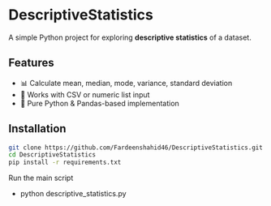 # DescriptiveStatistics
A simple Python project for exploring **descriptive statistics** of a dataset.

## Features
- 📊 Calculate mean, median, mode, variance, standard deviation
- 🔢 Works with CSV or numeric list input
- 🐍 Pure Python & Pandas-based implementation

## Installation
```bash
git clone https://github.com/Fardeenshahid46/DescriptiveStatistics.git
cd DescriptiveStatistics
pip install -r requirements.txt
```
Run the main script
- python descriptive_statistics.py
